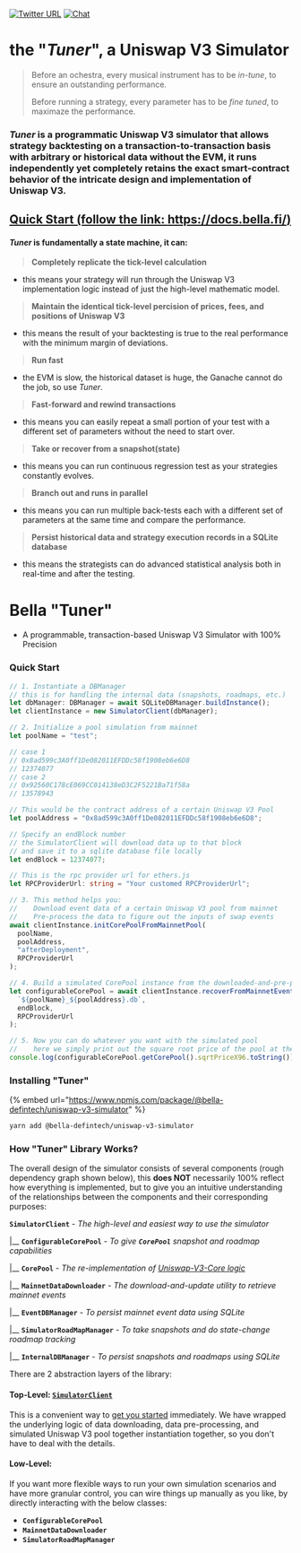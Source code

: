 [![Twitter URL](https://img.shields.io/twitter/url.svg?label=Follow%20%40BellaProtocol&style=social&url=https%3A%2F%2Ftwitter.com%2FBellaProtocol)](https://twitter.com/BellaProtocol)
[![Chat](https://img.shields.io/badge/chat-on%20discord-7289da.svg)](https://discord.gg/8ctd5geS8t)

# the "_Tuner_", a Uniswap V3 Simulator

> Before an ochestra, every musical instrument has to be _in-tune_, to ensure an outstanding performance.
>
> Before running a strategy, every parameter has to be _fine tuned_, to maximaze the performance.

### _Tuner_ is a programmatic Uniswap V3 simulator that allows strategy backtesting on a transaction-to-transaction basis with arbitrary or historical data without the EVM, it runs independently yet completely retains the exact smart-contract behavior of the intricate design and implementation of Uniswap V3.

## [Quick Start (follow the link: https://docs.bella.fi/)](https://docs.bella.fi/)

#### _Tuner_ is fundamentally a state machine, it can:

> **Completely replicate the tick-level calculation**

- this means your strategy will run through the Uniswap V3 implementation logic instead of just the high-level mathematic model.

> **Maintain the identical tick-level percision of prices, fees, and positions of Uniswap V3**

- this means the result of your backtesting is true to the real performance with the minimum margin of deviations.

> **Run fast**

- the EVM is slow, the historical dataset is huge, the Ganache cannot do the job, so use _Tuner_.

> **Fast-forward and rewind transactions**

- this means you can easily repeat a small portion of your test with a different set of parameters without the need to start over.

> **Take or recover from a snapshot(state)**

- this means you can run continuous regression test as your strategies constantly evolves.

> **Branch out and runs in parallel**

- this means you can run multiple back-tests each with a different set of parameters at the same time and compare the performance.

> **Persist historical data and strategy execution records in a SQLite database**

- this means the strategists can do advanced statistical analysis both in real-time and after the testing.

# Bella "Tuner"

- A programmable, transaction-based Uniswap V3 Simulator with 100% Precision

### Quick Start

```typescript
// 1. Instantiate a DBManager
// this is for handling the internal data (snapshots, roadmaps, etc.)
let dbManager: DBManager = await SQLiteDBManager.buildInstance();
let clientInstance = new SimulatorClient(dbManager);

// 2. Initialize a pool simulation from mainnet
let poolName = "test";

// case 1
// 0x8ad599c3A0ff1De082011EFDDc58f1908eb6e6D8
// 12374077
// case 2
// 0x92560C178cE069CC014138eD3C2F5221Ba71f58a
// 13578943

// This would be the contract address of a certain Uniswap V3 Pool
let poolAddress = "0x8ad599c3A0ff1De082011EFDDc58f1908eb6e6D8";

// Specify an endBlock number
// the SimulatorClient will download data up to that block
// and save it to a sqlite database file locally
let endBlock = 12374077;

// This is the rpc provider url for ethers.js
let RPCProviderUrl: string = "Your customed RPCProviderUrl";

// 3. This method helps you:
//    Download event data of a certain Uniswap V3 pool from mainnet
//    Pre-process the data to figure out the inputs of swap events
await clientInstance.initCorePoolFromMainnetPool(
  poolName,
  poolAddress,
  "afterDeployment",
  RPCProviderUrl
);

// 4. Build a simulated CorePool instance from the downloaded-and-pre-processed mainnet events
let configurableCorePool = await clientInstance.recoverFromMainnetEventDBFile(
  `${poolName}_${poolAddress}.db`,
  endBlock,
  RPCProviderUrl
);

// 5. Now you can do whatever you want with the simulated pool
//    here we simply print out the square root price of the pool at the specified block height
console.log(configurableCorePool.getCorePool().sqrtPriceX96.toString());
```

### Installing "Tuner"

{% embed url="https://www.npmjs.com/package/@bella-defintech/uniswap-v3-simulator" %}

```bash
yarn add @bella-defintech/uniswap-v3-simulator
```

### How "Tuner" Library Works?

The overall design of the simulator consists of several components (rough dependency graph shown below), this **does NOT** necessarily 100% reflect how everything is implemented, but to give you an intuitive understanding of the relationships between the components and their corresponding purposes:

**`SimulatorClient`** - _The high-level and easiest way to use the simulator_

&#x20; |\_\_ **`ConfigurableCorePool`** - _To give **`CorePool`** snapshot and roadmap capabilities_

&#x20; |\_\_ **`CorePool`** - _The re-implementation of_ [_Uniswap-V3-Core logic_](https://github.com/Uniswap/v3-core/blob/main/contracts/UniswapV3Pool.sol)

&#x20; |\_\_ **`MainnetDataDownloader`** - _The download-and-update utility to retrieve mainnet events_

&#x20; |\_\_ **`EventDBManager`** - _To persist mainnet event data using SQLite_

&#x20; |\_\_ **`SimulatorRoadMapManager`** - _To take snapshots and do state-change roadmap tracking_

&#x20; |\_\_ **`InternalDBManager`** - _To persist snapshots and roadmaps using SQLite_

There are 2 abstraction layers of the library:

#### Top-Level: [`SimulatorClient`](src/client/SimulatorClient.ts)

This is a convenient way to [get you started](./#quick-start) immediately. We have wrapped the underlying logic of data downloading, data pre-processing, and simulated Uniswap V3 pool together instantiation together, so you don't have to deal with the details.

#### Low-Level:&#x20;

If you want more flexible ways to run your own simulation scenarios and have more granular control, you can wire things up manually as you like, by directly interacting with the below classes:

- **`ConfigurableCorePool`**
- **`MainnetDataDownloader`**
- **`SimulatorRoadMapManager`**

####
